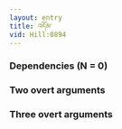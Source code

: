 ```yaml
---
layout: entry
title: འདོམ་
vid: Hill:0894
---
```

### Dependencies (N = 0)


### Two overt arguments


### Three overt arguments
